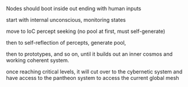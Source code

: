 Nodes should boot inside out ending with human inputs

start with internal unconscious, monitoring states

move to IoC percept seeking (no pool at first, must self-generate)

then to self-reflection of percepts, generate pool,

then to prototypes, and so on, until it builds out an inner cosmos and working coherent system. 

once reaching critical levels, it will cut over to the cybernetic system and have access to the pantheon system to access the current global mesh